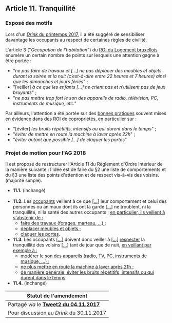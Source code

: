 ## Article 11. Tranquillité

### Exposé des motifs

Lors d'un [*Drink* du printemps 2017](https://bobjr-1.github.io/Temp/Revue_ROI/Earlier_Drinks.html), il a été suggéré de sensibiliser davantage les occupants au respect de certaines règles de civilité.

L'article 3 ("*Occupation de l'habitation*") du [ROI du Logement bruxellois](https://bobjr-1.github.io/Temp/Revue_ROI/ROI_Logement_Bxl_2016.pdf) énumère un certain nombre de points sur lesquels une attention gagne à être portée :  

* "*ne pas faire de travaux et [...] ne pas déplacer des meubles et objets durant la soirée et la nuit (c’est-à-dire entre 22 heures et 7 heures) ainsi que les dimanches et jours fériés*" ;  
* "[veiller] *à ce que les enfants [...] ne crient pas et n’utilisent pas de jeux bruyants*" ;
* "*ne pas mettre trop fort le son des appareils de radio, télévision, PC, instruments de musique, etc.*"

Par ailleurs, l'attention a été portée sur des [bonnes pratiques](https://www.evernote.com/shard/s122/sh/4ccb85a6-b820-4148-be43-e1a0a6867fff/f1fcfeace8e6cb783dd2de4e13dd0ec9) souvent mises en évidence dans des ROI de copropriétés, en particulier sur : 

 * "[éviter] *les bruits répétitifs, intensifs ou qui durent dans le temps*" ;  
 * "*éviter de mettre en route la machine à laver après 22h*" ;  
 * "*éviter autant que possible [...] de claquer les portes*"

### Projet de motion pour l'AG 2018

Il est proposé de restructurer l'Article 11 du Règlement d'Ordre Intérieur de la manière suivante : l'idée est de faire du §2 une liste de comportements et du §3 une liste des points d'attention et de respect vis-à-vis des voisins.  (majorité simple).

* **11.1.** (inchangé)<br>&nbsp;  
* **11.2.** Les <u>occupants</u> veillent à ce que <u>[...]</u> leur comportement et celui des personnes ou animaux dont ils ont la garde <u>[...]</u> ne troublent, ni la tranquillité, ni la santé des autres occupants ; <u>en particulier, ils veillent à s'abstenir de :</u>  
  * <u>faire des travaux (forages, marteau, ...) ;</u>  
  * <u>déplacer meubles et objets ;</u>  
  * <u>claquer les portes</u>.  
* **11.3.** Les occupants  <u>[...]</u>  doivent donc veiller à  <u>[...]</u> <u>respecter</u> la tranquillité des voisins  <u>[...]</u>  tant de jour que de nuit, <u>en veillant par exemple à :</u>  
  * <u>modérer le son des appareils (radio, TV, PC, instruments de musique, ...) ;</u>  
  * <u>ne plus mettre en route la machine à laver après 21h ;</u>  
  * <u>de manière générale, éviter les bruits répétitifs, intensifs ou qui durent dans le temps</u>.  
* **11.4.** (inchangé)

| Statut de l'amendement |
| --- |
| Partagé *via* le [**Tweet2 du 04.11.2017**](https://twitter.com/brab80webscom/status/926913650195038219) |
| Pour discussion au *Drink* du 30.11.2017 |


